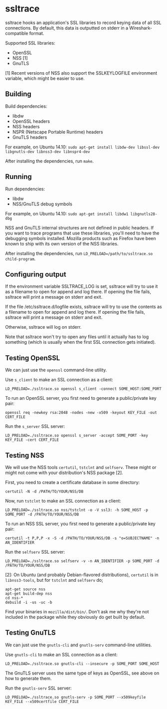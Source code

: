 ssltrace
========

ssltrace hooks an application's SSL libraries to record keying data of all SSL connections. By default, this data is outputted on stderr in a Wireshark-compatible format.

Supported SSL libraries:

  * OpenSSL
  * NSS [1]
  * GnuTLS

[1] Recent versions of NSS also support the SSLKEYLOGFILE environment variable, which might be easier to use.

Building
--------

Build dependencies:

  * libdw
  * OpenSSL headers
  * NSS headers
  * NSPR (Netscape Portable Runtime) headers
  * GnuTLS headers

For example, on Ubuntu 14.10: `sudo apt-get install libdw-dev libssl-dev libgnutls-dev libnss3-dev libnspr4-dev`

After installing the dependencies, run ``make``.

Running
-------

Run dependencies:

  * libdw
  * NSS/GnuTLS debug symbols

For example, on Ubuntu 14.10: `sudo apt-get install libdw1 libgnutls28-dbg`

NSS and GnuTLS internal structures are not defined in public headers. If you want to trace programs that use these libraries, you'll need to have the debugging symbols installed. Mozilla products such as Firefox have been known to ship with its own version of the NSS libraries.

After installing the dependencies, run ``LD_PRELOAD=/path/to/ssltrace.so child-program``.

Configuring output
------------------

If the environment variable SSLTRACE_LOG is set, ssltrace will try to use it as a filename to open for append and log there. If opening the file fails, ssltrace will print a message on stderr and exit.

If the file /etc/ssltrace.d/logfile exists, ssltrace will try to use the contents as a filename to open for append and log there. If opening the file fails, ssltrace will print a message on stderr and exit.

Otherwise, ssltrace will log on stderr.

Note that ssltrace won't try to open any files until it actually has to log something (which is usually when the first SSL connection gets initiated).

Testing OpenSSL
---------------

We can just use the ``openssl`` command-line utility.

Use ``s_client`` to make an SSL connection as a client:

```
LD_PRELOAD=./ssltrace.so openssl s_client -connect SOME_HOST:SOME_PORT
```

To run an OpenSSL server, you first need to generate a public/private key pair:

```
openssl req -newkey rsa:2048 -nodes -new -x509 -keyout KEY_FILE -out CERT_FILE
```

Run the ``s_server`` SSL server:

```
LD_PRELOAD=./ssltrace.so openssl s_server -accept SOME_PORT -key KEY_FILE -cert CERT_FILE
```

Testing NSS
-----------

We will use the NSS tools ``certutil``, ``tstclnt`` and ``selfserv``. These might or might not come with your distribution's NSS package [2].

First, you need to create a certificate database in some directory:

```
certutil -N -d /PATH/TO/YOUR/NSS/DB
```

Now, run ``tstclnt`` to make an SSL connection as a client:

```
LD_PRELOAD=./ssltrace.so nss/tstclnt -o -V ssl3: -h SOME_HOST -p SOME_PORT -d /PATH/TO/YOUR/NSS/DB
```

To run an NSS SSL server, you first need to generate a public/private key pair:

```
certutil -t P,P,P -x -S -d /PATH/TO/YOUR/NSS/DB -s "o=SUBJECTNAME" -n AN_IDENTIFIER
```

Run the ``selfserv`` SSL server:

```
LD_PRELOAD=./ssltrace.so selfserv -v -n AN_IDENTIFIER -p SOME_PORT -d /PATH/TO/YOUR/NSS/DB
```

[2]: On Ubuntu (and probably Debian-flavored distributions), ``certutil`` is in ``libnss3-tools``, but for ``tstclnt`` and ``selfserv`` do;
```
apt-get source nss
apt-get build-dep nss
cd nss-*
debuild -i -us -uc -b
```
Find your binaries in ``mozilla/dist/bin/``. Don't ask me why they're not included in the package while they obviously do get built by default.

Testing GnuTLS
---------------

We can just use the ``gnutls-cli`` and ``gnutls-serv`` command-line utilities.

Use ``gnutls-cli`` to make an SSL connection as a client:

```
LD_PRELOAD=./ssltrace.so gnutls-cli --insecure -p SOME_PORT SOME_HOST
```

The GnuTLS server uses the same type of keys as OpenSSL, see above on how to generate them.

Run the ``gnutls-serv`` SSL server:

```
LD_PRELOAD=./ssltrace.so gnutls-serv -p SOME_PORT --x509keyfile KEY_FILE --x509certfile CERT_FILE
```
